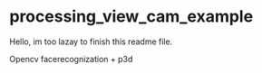 processing_view_cam_example
===========================
Hello, im too lazay to finish this readme file.

Opencv facerecognization + p3d
